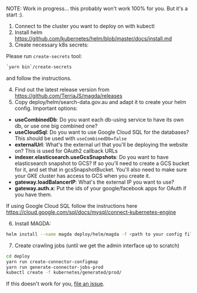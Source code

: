 NOTE: Work in progress... this probably won't work 100% for you. But it's a start :).

1.  Connect to the cluster you want to deploy on with kubectl
2.  Install helm https://github.com/kubernetes/helm/blob/master/docs/install.md
3.  Create necessary k8s secrets:

Please run `create-secrets` tool:

```bash
`yarn bin`/create-secrets
```

and follow the instructions.

4.  Find out the latest release version from https://github.com/TerriaJS/magda/releases
5.  Copy deploy/helm/search-data.gov.au and adapt it to create your helm config. Important options:

-   **useCombinedDb**: Do you want each db-using service to have its own db, or use one big combined one?
-   **useCloudSql**: Do you want to use Google Cloud SQL for the databases? This should be used with `useCombinedDb=false`
-   **externalUrl**: What's the external url that you'll be deploying the website on? This is used for OAuth2 callback URLs
-   **indexer.elasticsearch.useGcsSnapshots**: Do you want to have elasticsearch snapshot to GCS? If so you'll need to create a GCS bucket for it, and set that in gcsSnapshotBucket. You'll also need to make sure your GKE cluster has access to GCS when you create it.
-   **gateway.loadBalancerIP**: What's the external IP you want to use?
-   **gateway.auth.x**: Put the ids of your google/facebook apps for OAuth if you have them.

If using Google Cloud SQL follow the instructions here https://cloud.google.com/sql/docs/mysql/connect-kubernetes-engine

6.  Install MAGDA:

```bash
helm install --name magda deploy/helm/magda -f <path to your config file>
```

7.  Create crawling jobs (until we get the admin interface up to scratch)

```bash
cd deploy
yarn run create-connector-configmap
yarn run generate-connector-jobs-prod
kubectl create -f kubernetes/generated/prod/
```

If this doesn't work for you, [file an issue](https://github.com/TerriaJS/magda/issues).
